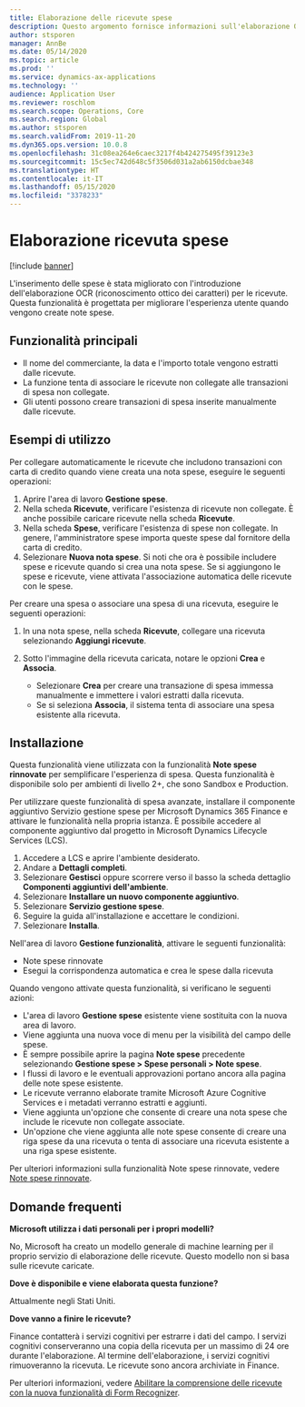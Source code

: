 ```yaml
---
title: Elaborazione delle ricevute spese
description: Questo argomento fornisce informazioni sull'elaborazione OCR (riconoscimento ottico dei caratteri) per le ricevute. Questa funzionalità è progettata per migliorare l'esperienza utente quando vengono create note spese in Microsoft Dynamics 365 Finance.
author: stsporen
manager: AnnBe
ms.date: 05/14/2020
ms.topic: article
ms.prod: ''
ms.service: dynamics-ax-applications
ms.technology: ''
audience: Application User
ms.reviewer: roschlom
ms.search.scope: Operations, Core
ms.search.region: Global
ms.author: stsporen
ms.search.validFrom: 2019-11-20
ms.dyn365.ops.version: 10.0.8
ms.openlocfilehash: 31c08ea264e6caec3217f4b424275495f39123e3
ms.sourcegitcommit: 15c5ec742d648c5f3506d031a2ab6150dcbae348
ms.translationtype: HT
ms.contentlocale: it-IT
ms.lasthandoff: 05/15/2020
ms.locfileid: "3378233"
---
```

# <a name="expense-receipt-processing"></a>Elaborazione ricevuta spese

[!include [banner](../includes/banner.md)]

L'inserimento delle spese è stata migliorato con l'introduzione dell'elaborazione OCR (riconoscimento ottico dei caratteri) per le ricevute. Questa funzionalità è progettata per migliorare l'esperienza utente quando vengono create note spese.

## <a name="key-features"></a>Funzionalità principali

- Il nome del commerciante, la data e l'importo totale vengono estratti dalle ricevute.
- La funzione tenta di associare le ricevute non collegate alle transazioni di spesa non collegate.
- Gli utenti possono creare transazioni di spesa inserite manualmente dalle ricevute.

## <a name="usage-examples"></a>Esempi di utilizzo

Per collegare automaticamente le ricevute che includono transazioni con carta di credito quando viene creata una nota spese, eseguire le seguenti operazioni:

  1. Aprire l'area di lavoro **Gestione spese**.
  2. Nella scheda **Ricevute**, verificare l'esistenza di ricevute non collegate. È anche possibile caricare ricevute nella scheda **Ricevute**.
  3. Nella scheda **Spese**, verificare l'esistenza di spese non collegate. In genere, l'amministratore spese importa queste spese dal fornitore della carta di credito.
  4. Selezionare **Nuova nota spese**. Si noti che ora è possibile includere spese e ricevute quando si crea una nota spese. Se si aggiungono le spese e ricevute, viene attivata l'associazione automatica delle ricevute con le spese.

Per creare una spesa o associare una spesa di una ricevuta, eseguire le seguenti operazioni:

  1. In una nota spese, nella scheda **Ricevute**, collegare una ricevuta selezionando **Aggiungi ricevute**.
  2. Sotto l'immagine della ricevuta caricata, notare le opzioni **Crea** e **Associa**.

      - Selezionare **Crea** per creare una transazione di spesa immessa manualmente e immettere i valori estratti dalla ricevuta.
      - Se si seleziona **Associa**, il sistema tenta di associare una spesa esistente alla ricevuta.

## <a name="installation"></a>Installazione

Questa funzionalità viene utilizzata con la funzionalità **Note spese rinnovate** per semplificare l'esperienza di spesa. Questa funzionalità è disponibile solo per ambienti di livello 2+, che sono Sandbox e Production.

Per utilizzare queste funzionalità di spesa avanzate, installare il componente aggiuntivo Servizio gestione spese per Microsoft Dynamics 365 Finance e attivare le funzionalità nella propria istanza. È possibile accedere al componente aggiuntivo dal progetto in Microsoft Dynamics Lifecycle Services (LCS).

1. Accedere a LCS e aprire l'ambiente desiderato.
2. Andare a **Dettagli completi**.
3. Selezionare **Gestisci** oppure scorrere verso il basso la scheda dettaglio **Componenti aggiuntivi dell'ambiente**.
4. Selezionare **Installare un nuovo componente aggiuntivo**.
5. Selezionare **Servizio gestione spese**.
6. Seguire la guida all'installazione e accettare le condizioni.
7. Selezionare **Installa**.

Nell'area di lavoro **Gestione funzionalità**, attivare le seguenti funzionalità:

- Note spese rinnovate
- Esegui la corrispondenza automatica e crea le spese dalla ricevuta

Quando vengono attivate questa funzionalità, si verificano le seguenti azioni:

- L'area di lavoro **Gestione spese** esistente viene sostituita con la nuova area di lavoro.
- Viene aggiunta una nuova voce di menu per la visibilità del campo delle spese.
- È sempre possibile aprire la pagina **Note spese** precedente selezionando **Gestione spese > Spese personali > Note spese**.
- I flussi di lavoro e le eventuali approvazioni portano ancora alla pagina delle note spese esistente.
- Le ricevute verranno elaborate tramite Microsoft Azure Cognitive Services e i metadati verranno estratti e aggiunti.
- Viene aggiunta un'opzione che consente di creare una nota spese che include le ricevute non collegate associate.
- Un'opzione che viene aggiunta alle note spese consente di creare una riga spese da una ricevuta o tenta di associare una ricevuta esistente a una riga spese esistente.

Per ulteriori informazioni sulla funzionalità Note spese rinnovate, vedere [Note spese rinnovate](ExpenseWorkspaceNew.md).

## <a name="frequently-asked-questions"></a>Domande frequenti

**Microsoft utilizza i dati personali per i propri modelli?**

No, Microsoft ha creato un modello generale di machine learning per il proprio servizio di elaborazione delle ricevute. Questo modello non si basa sulle ricevute caricate.

**Dove è disponibile e viene elaborata questa funzione?**

Attualmente negli Stati Uniti.

**Dove vanno a finire le ricevute?**

Finance contatterà i servizi cognitivi per estrarre i dati del campo. I servizi cognitivi conserveranno una copia della ricevuta per un massimo di 24 ore durante l'elaborazione. Al termine dell'elaborazione, i servizi cognitivi rimuoveranno la ricevuta. Le ricevute sono ancora archiviate in Finance.

Per ulteriori informazioni, vedere [Abilitare la comprensione delle ricevute con la nuova funzionalità di Form Recognizer](https://azure.microsoft.com/blog/enable-receipt-understanding-with-form-recognizer-s-new-capability/).
